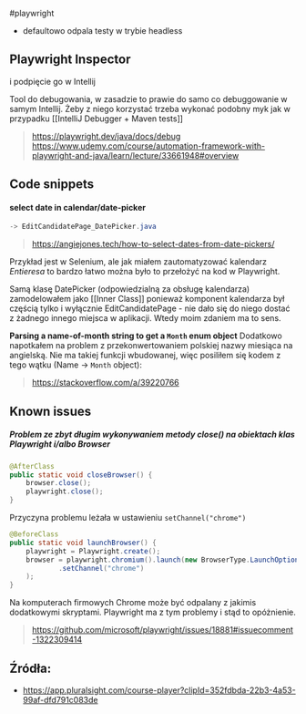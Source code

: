 #playwright

- defaultowo odpala testy w trybie headless

## Playwright Inspector
i podpięcie go w Intellij

Tool do debugowania, w zasadzie to prawie do samo co debuggowanie w samym Intellij.
Żeby z niego korzystać trzeba wykonać podobny myk jak w przypadku [[IntelliJ Debugger + Maven tests]]

>https://playwright.dev/java/docs/debug
>https://www.udemy.com/course/automation-framework-with-playwright-and-java/learn/lecture/33661948#overview

## Code snippets

#### select date in calendar/date-picker
```java
-> EditCandidatePage_DatePicker.java
```
> https://angiejones.tech/how-to-select-dates-from-date-pickers/

Przykład jest w Selenium, ale jak miałem zautomatyzować kalendarz *Entieresa* to bardzo łatwo można było to przełożyć na kod w Playwright.

Samą klasę DatePicker (odpowiedzialną za obsługę kalendarza) zamodelowałem jako [[Inner Class]] ponieważ komponent kalendarza był częścią tylko i wyłącznie EditCandidatePage - nie dało się do niego dostać z żadnego innego miejsca w aplikacji. Wtedy moim zdaniem ma to sens.

**Parsing a name-of-month string to get a `Month` enum object**
Dodatkowo napotkałem na problem z przekonwertowaniem polskiej nazwy miesiąca na angielską. Nie ma takiej funkcji wbudowanej, więc posiliłem się kodem z tego wątku (Name → `Month` object):
>https://stackoverflow.com/a/39220766


## Known issues

##### Problem ze zbyt długim wykonywaniem metody close() na obiektach klas Playwright i/albo Browser
```java
@AfterClass  
public static void closeBrowser() {  
    browser.close();
    playwright.close();  
}
```

Przyczyna problemu leżała w ustawieniu `setChannel("chrome")`
```java
@BeforeClass  
public static void launchBrowser() {  
    playwright = Playwright.create();  
    browser = playwright.chromium().launch(new BrowserType.LaunchOptions()     
            .setChannel("chrome")
    );  
}
```

Na komputerach firmowych Chrome może być odpalany z jakimis dodatkowymi skryptami. Playwright ma z tym problemy i stąd to opóżnienie.
>https://github.com/microsoft/playwright/issues/18881#issuecomment-1322309414

## Źródła:
- https://app.pluralsight.com/course-player?clipId=352fdbda-22b3-4a53-99af-dfd791c083de